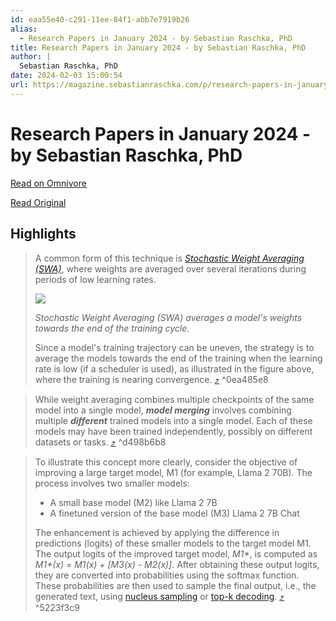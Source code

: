 ```yaml
---
id: eaa55e40-c291-11ee-84f1-abb7e7919b26
alias:
  - Research Papers in January 2024 - by Sebastian Raschka, PhD
title: Research Papers in January 2024 - by Sebastian Raschka, PhD
author: |
  Sebastian Raschka, PhD
date: 2024-02-03 15:00:54
url: https://magazine.sebastianraschka.com/p/research-papers-in-january-2024
---
```


# Research Papers in January 2024 - by Sebastian Raschka, PhD

[Read on Omnivore](https://omnivore.app/me/research-papers-in-january-2024-by-sebastian-raschka-ph-d-18d6eff5c9b)

[Read Original](https://magazine.sebastianraschka.com/p/research-papers-in-january-2024)

## Highlights

> A common form of this technique is _[Stochastic Weight Averaging (SWA)](https://arxiv.org/abs/1803.05407)_, where weights are averaged over several iterations during periods of low learning rates.
> 
> [![](https://proxy-prod.omnivore-image-cache.app/456x0,sCnZSKRVDohEc_5No3kc1lMhB6sgaDUPrmYihoCBNcBE/https://substackcdn.com/image/fetch/w_1456,c_limit,f_auto,q_auto:good,fl_progressive:steep/https%3A%2F%2Fsubstack-post-media.s3.amazonaws.com%2Fpublic%2Fimages%2Fc7aa967a-7ee4-4b8c-9a08-0a797a9c7566_974x524.png)](https://substackcdn.com/image/fetch/f%5Fauto,q%5Fauto:good,fl%5Fprogressive:steep/https%3A%2F%2Fsubstack-post-media.s3.amazonaws.com%2Fpublic%2Fimages%2Fc7aa967a-7ee4-4b8c-9a08-0a797a9c7566%5F974x524.png)
> 
> _Stochastic Weight Averaging (SWA) averages a model's weights towards the end of the training cycle._
> 
> Since a model's training trajectory can be uneven, the strategy is to average the models towards the end of the training when the learning rate is low (if a scheduler is used), as illustrated in the figure above, where the training is nearing convergence. [⤴️](https://omnivore.app/me/research-papers-in-january-2024-by-sebastian-raschka-ph-d-18d6eff5c9b#0ea485e8-b117-47d1-8e80-e4d839d11d8f)  ^0ea485e8

> While weight averaging combines multiple checkpoints of the same model into a single model, _**model merging**_ involves combining multiple _**different**_ trained models into a single model. Each of these models may have been trained independently, possibly on different datasets or tasks. [⤴️](https://omnivore.app/me/research-papers-in-january-2024-by-sebastian-raschka-ph-d-18d6eff5c9b#d498b6b8-cd61-4f37-977c-6176e846bd70)  ^d498b6b8

> To illustrate this concept more clearly, consider the objective of improving a large target model, M1 (for example, Llama 2 70B). The process involves two smaller models:
> 
> * A small base model (M2) like Llama 2 7B
> * A finetuned version of the base model (M3) Llama 2 7B Chat
> 
> The enhancement is achieved by applying the difference in predictions (logits) of these smaller models to the target model M1\. The output logits of the improved target model, _M1\*_, is computed as _M1\*(x) = M1(x) + \[M3(x) - M2(x)\]_. After obtaining these output logits, they are converted into probabilities using the softmax function. These probabilities are then used to sample the final output, i.e., the generated text, using [nucleus sampling](https://arxiv.org/abs/1904.09751) or [top-k decoding](https://peterchng.com/blog/2023/05/02/token-selection-strategies-top-k-top-p-and-temperature). [⤴️](https://omnivore.app/me/research-papers-in-january-2024-by-sebastian-raschka-ph-d-18d6eff5c9b#5223f3c9-e160-4d6f-9c31-d57903c1d5d9)  ^5223f3c9

